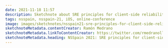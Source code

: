 ```yaml
---
date: 2021-11-18 11:57
description: Sketchnote about SRE principles for client-side reliability from Ramón Medrano at NSSpain 2021
tags: nsspain, nsspain-21, iOS, online-conference
image: images/sketchnotes/nsspain21-sre-principles-for-client-side-reliability-small.jpg
sketchnoteMetadata.contentCreator: Ramón Medrano
sketchnoteMetadata.linkToContentCreator: https://twitter.com/rmedranollamas
sketchnoteMetadata.heading: NSSpain 2021: SRE principles for client-side reliability
---
```

